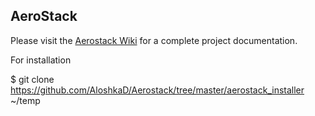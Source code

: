 
## AeroStack

Please visit the [Aerostack Wiki](https://github.com/Vision4UAV/Aerostack/wiki) for a complete project documentation.


For installation

$ git clone https://github.com/AloshkaD/Aerostack/tree/master/aerostack_installer ~/temp
